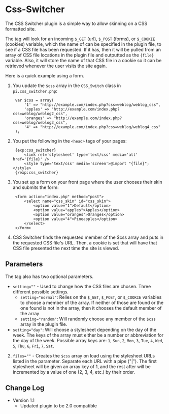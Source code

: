 # Css-Switcher

The CSS Switcher plugin is a simple way to allow skinning on a CSS
formatted site.

The tag will look for an incoming `$_GET` (url), `$_POST` (forms), or
`$_COOKIE` (cookies) variable, which the name of can be specified in
the plugin file, to see if a CSS file has been requested. If it has,
then it will be pulled from an array of CSS file locations in the
plugin file and outputted as the `{file}` variable. Also, it will
store the name of that CSS file in a cookie so it can be retrieved
whenever the user visits the site again.

Here is a quick example using a form.

1. You update the `$css` array in the `CSS_Switch` class in `pi.css_switcher.php`:

		var $css = array(
			'1' => "http://example.com/index.php?css=weblog/weblog_css",
			'apples' => "http://example.com/index.php?css=weblog/weblog2_css",
			'oranges' => "http://example.com/index.php?css=weblog/weblog3_css",
			'4' => "http://example.com/index.php?css=weblog/weblog4_css"
		);

2. You put the following in the `<head>` tags of your pages:

		{exp:css_switcher}
			<link rel='stylesheet' type='text/css' media='all' href='{file}' />
			<style type='text/css' media='screen'>@import "{file}";</style>
		{/exp:css_switcher}


3. You set up a form on your front page where the user chooses their
skin and submits the form:

		<form action="index.php" method="post">
			<select name="css_skin" id="css_skin">
				<option value="1">Default</option>
				<option value="apples">Apples</option>
				<option value="oranges">Oranges</option>
				<option value="4">Pineapples</option>
			</select>
		</form>

4. CSS Switcher finds the requested member of the $css array and puts
in the requested CSS file's URL. Then, a cookie is set that will
have that CSS file presented the next time the site is viewed.

## Parameters

The tag also has two optional parameters.

- `setting=""` - Used to change how the CSS files are chosen. Three different possible
settings.
	- `setting="normal"`: Relies on the `$_GET`, `$_POST`, or `$_COOKIE`
variables to choose a member of the array. If neither of those
are found or the one found is not in the array, then it chooses
the default member of the array
	- `setting="random"`: Will randomly choose any member of the
`$css` array in the plugin file.
- `setting="day"`: Will choose a stylesheet depending on the
day of the week. The keys of the array must either be a number
or abbreviation for the day of the week. Possible array keys are:
`1`, `Sun`, `2`, `Mon`, `3`, `Tue`, `4`, `Wed`, `5`, `Thu`, `6`, `Fri`, `7`, `Sat`.
2. `files=""` - Creates the `$css` array on load using the stylesheet URLs listed
in the parameter. Separate each URL with a pipe ("|"). The first
stylesheet will be given an array key of 1, and the rest after will
be incremented by a value of one (2, 3, 4, etc.) by their order.

## Change Log

- Version 1.1
	- Updated plugin to be 2.0 compatible
